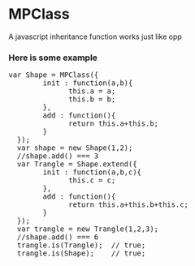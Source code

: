 # MPClass
A javascript inheritance function works just like opp
### Here is some example 
<pre>
var Shape = MPClass({
	    init : function(a,b){
		      this.a = a;
		      this.b = b;
	    },
	    add : function(){
		      return this.a+this.b;
	    }
  });
  var shape = new Shape(1,2);
  //shape.add() === 3
  var Trangle = Shape.extend({
	    init : function(a,b,c){
		      this.c = c;
	    },
	    add : function(){
		      return this.a+this.b+this.c;
	    }
  });
  var trangle = new Trangle(1,2,3);
  //shape.add() === 6
  trangle.is(Trangle);  // true;
  trangle.is(Shape);    // true;
</pre>
